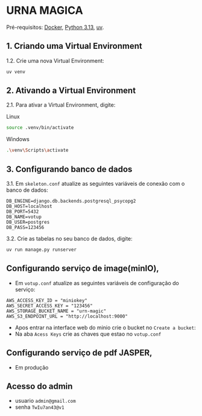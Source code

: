 # URNA MAGICA

Pré-requisitos:
[Docker](https://docs.docker.com/engine/install/), [Python 3.13](https://www.python.org/downloads/), [uv](https://docs.astral.sh/uv/getting-started/installation/#installation-methods).

## 1. Criando uma Virtual Environment

1.2. Crie uma nova Virtual Environment:

``` sh
uv venv
```

## 2. Ativando a Virtual Environment

2.1. Para ativar a Virtual Environment, digite:

Linux

``` sh
source .venv/bin/activate
```

Windows

``` sh
.\venv\Scripts\activate
```

## 3. Configurando banco de dados

3.1. Em `skeleton.conf` atualize as seguintes variáveis de conexão com o banco de dados:

````
DB_ENGINE=django.db.backends.postgresql_psycopg2
DB_HOST=localhost
DB_PORT=5432
DB_NAME=votup
DB_USER=postgres
DB_PASS=123456
````

3.2. Crie as tabelas no seu banco de dados, digite:

``` sh
uv run manage.py runserver
```


## Configurando serviço de image(minIO),

- Em `votup.conf` atualize as seguintes variáveis de configuração do serviço:

````
AWS_ACCESS_KEY_ID = "miniokey"
AWS_SECRET_ACCESS_KEY = "123456"
AWS_STORAGE_BUCKET_NAME = "urn-magic"
AWS_S3_ENDPOINT_URL = "http://localhost:9000" 
````
- Apos entrar na interface web do minio crie o bucket no `Create a bucket`:
- Na aba `Acess Keys` crie as chaves que estao no `votup.conf`

## Configurando serviço de pdf JASPER,

- Em produção

## Acesso do admin

- usuario `admin@gmail.com`
- senha `TwIu7an43@v1`